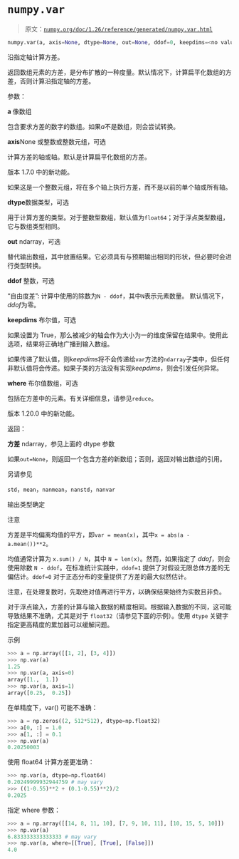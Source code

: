 # `numpy.var`

> 原文：[`numpy.org/doc/1.26/reference/generated/numpy.var.html`](https://numpy.org/doc/1.26/reference/generated/numpy.var.html)

```py
numpy.var(a, axis=None, dtype=None, out=None, ddof=0, keepdims=<no value>, *, where=<no value>)
```

沿指定轴计算方差。

返回数组元素的方差，是分布扩散的一种度量。默认情况下，计算扁平化数组的方差，否则计算沿指定轴的方差。

参数：

**a** 像数组

包含要求方差的数字的数组。如果*a*不是数组，则会尝试转换。

**axis**None 或整数或整数元组，可选

计算方差的轴或轴。默认是计算扁平化数组的方差。

版本 1.7.0 中的新功能。

如果这是一个整数元组，将在多个轴上执行方差，而不是以前的单个轴或所有轴。

**dtype**数据类型，可选

用于计算方差的类型。对于整数型数组，默认值为`float64`；对于浮点类型数组，它与数组类型相同。

**out** ndarray，可选

替代输出数组，其中放置结果。它必须具有与预期输出相同的形状，但必要时会进行类型转换。

**ddof** 整数，可选

“自由度差”: 计算中使用的除数为`N - ddof`，其中`N`表示元素数量。 默认情况下，*ddof*为零。

**keepdims** 布尔值，可选

如果设置为 True，那么被减少的轴会作为大小为一的维度保留在结果中。使用此选项，结果将正确地广播到输入数组。

如果传递了默认值，则*keepdims*将不会传递给`var`方法的`ndarray`子类中，但任何非默认值将会传递。如果子类的方法没有实现*keepdims*，则会引发任何异常。

**where** 布尔值数组，可选

包括在方差中的元素。有关详细信息，请参见`reduce`。

版本 1.20.0 中的新功能。

返回：

**方差** ndarray，参见上面的 dtype 参数

如果`out=None`，则返回一个包含方差的新数组；否则，返回对输出数组的引用。

另请参见

`std`，`mean`，`nanmean`，`nanstd`，`nanvar`

输出类型确定

注意

方差是平均偏离均值的平方，即`var = mean(x)`，其中`x = abs(a - a.mean())**2`。

均值通常计算为 `x.sum() / N`，其中 `N = len(x)`。然而，如果指定了 *ddof*，则会使用除数 `N - ddof`。在标准统计实践中，`ddof=1` 提供了对假设无限总体方差的无偏估计。`ddof=0` 对于正态分布的变量提供了方差的最大似然估计。

注意，在处理复数时，先取绝对值再进行平方，以确保结果始终为实数且非负。

对于浮点输入，方差的计算与输入数据的精度相同。根据输入数据的不同，这可能导致结果不准确，尤其是对于 `float32`（请参见下面的示例）。使用 `dtype` 关键字指定更高精度的累加器可以缓解问题。

示例

```py
>>> a = np.array([[1, 2], [3, 4]])
>>> np.var(a)
1.25
>>> np.var(a, axis=0)
array([1.,  1.])
>>> np.var(a, axis=1)
array([0.25,  0.25]) 
```

在单精度下，var() 可能不准确：

```py
>>> a = np.zeros((2, 512*512), dtype=np.float32)
>>> a[0, :] = 1.0
>>> a[1, :] = 0.1
>>> np.var(a)
0.20250003 
```

使用 float64 计算方差更准确：

```py
>>> np.var(a, dtype=np.float64)
0.20249999932944759 # may vary
>>> ((1-0.55)**2 + (0.1-0.55)**2)/2
0.2025 
```

指定 where 参数：

```py
>>> a = np.array([[14, 8, 11, 10], [7, 9, 10, 11], [10, 15, 5, 10]])
>>> np.var(a)
6.833333333333333 # may vary
>>> np.var(a, where=[[True], [True], [False]])
4.0 
```
